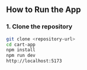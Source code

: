 ## How to Run the App

### 1. Clone the repository

```bash
git clone <repository-url>
cd cart-app
npm install
npm run dev
http://localhost:5173
```

